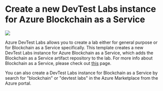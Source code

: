 # Create a new DevTest Labs instance for Azure Blockchain as a Service

<a href="https://portal.azure.com/#create/Microsoft.Template/uri/https%3A%2F%2Fraw.githubusercontent.com%2FAzure%2Fazure-devtestlab%2Fmaster%2FSamples%2F101-dtl-create-lab%2Fazuredeploy.json" target="_blank">
    <img src="http://azuredeploy.net/deploybutton.png"/>
</a>


Azure DevTest Labs allows you to create a lab either for general purpose or for Blockchain as a Service specifically. This template creates a new DevTest Labs instance for Azure Blockchain as a Service, which adds the Blockchain as a Service artifact repository to the lab. For more info about Blockchain as a Service, please check out <a href="https://azure.microsoft.com/en-us/solutions/blockchain/">this</a> page.

You can also create a DevTest Labs instance for Blockchain as a Service by search for "blockchain" or "devtest labs" in the Azure Marketplace from the Azure portal. 
